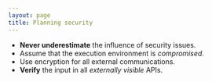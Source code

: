 ```yaml
---
layout: page
title: Planning security
---
```


- **Never underestimate** the influence of security issues.
- Assume that the execution environment is *compromised*.
- Use encryption for all external communications.
- **Verify** the input in all *externally visible* APIs.
